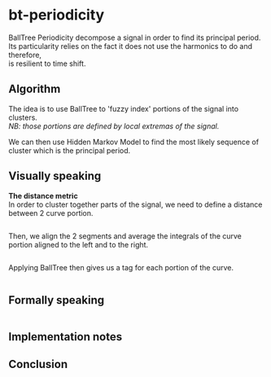 bt-periodicity
===========

BallTree Periodicity decompose a signal in order to find its principal period.<br>
Its particularity relies on the fact it does not use the harmonics to do and therefore,<br>
is resilient to time shift.


## Algorithm
The idea is to use BallTree to 'fuzzy index' portions of the signal into clusters.<br>
_NB: those portions are defined by local extremas of the signal._<br>

We can then use Hidden Markov Model to find the most likely sequence of cluster which is the principal period.<br>

## Visually speaking

__The distance metric__<br>
In order to cluster together parts of the signal, we need to define a distance between 2 curve portion.

![]()

Then, we align the 2 segments and average the integrals of the curve portion aligned to the left and to the right.

![]()

Applying BallTree then gives us a tag for each portion of the curve.

![]()

## Formally speaking

![]()

## Implementation notes


## Conclusion

